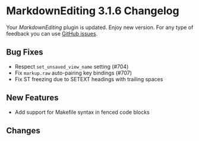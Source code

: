 # MarkdownEditing 3.1.6 Changelog

Your _MarkdownEditing_ plugin is updated. Enjoy new version. For any type of
feedback you can use [GitHub issues][issues].

## Bug Fixes

* Respect `set_unsaved_view_name` setting (#704)
* Fix `markup.raw` auto-pairing key bindings (#707)
* Fix ST freezing due to SETEXT headings with trailing spaces

## New Features

* Add support for Makefile syntax in fenced code blocks

## Changes

[issues]: https://github.com/SublimeText-Markdown/MarkdownEditing/issues

